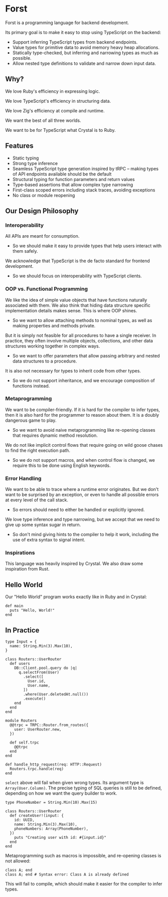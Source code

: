 # Forst

Forst is a programming language for backend development.

Its primary goal is to make it easy to stop using TypeScript on the backend:

- Support inferring TypeScript types from backend endpoints.
- Value types for primitive data to avoid memory heavy heap allocations.
- Statically type-checked, but inferring and narrowing types as much as possible.
- Allow nested type definitions to validate and narrow down input data.

## Why?

We love Ruby's efficiency in expressing logic.

We love TypeScript's efficiency in structuring data.

We love Zig's efficiency at compile and runtime.

We want the best of all three worlds.

We want to be for TypeScript what Crystal is to Ruby.

## Features

- Static typing
- Strong type inference
- Seamless TypeScript type generation inspired by tRPC – making types of API endpoints available should be the default
- Structural typing for function parameters and return values
- Type-based assertions that allow complex type narrowing
- First-class scoped errors including stack traces, avoiding exceptions
- No class or module reopening

## Our Design Philosophy

### Interoperability

All APIs are meant for consumption.

- So we should make it easy to provide types that help users interact with them safely.

We acknowledge that TypeScript is the de facto standard for frontend development.

- So we should focus on interoperability with TypeScript clients.

### OOP vs. Functional Programming

We like the idea of simple value objects that have functions naturally associated with them. We also think that hiding data structure specific implementation details makes sense. This is where OOP shines.

- So we want to allow attaching methods to nominal types, as well as making properties and methods private.

But it is simply not feasible for all procedures to have a single receiver. In practice, they often involve multiple objects, collections, and other data structures working together in complex ways.

- So we want to offer parameters that allow passing arbitrary and nested data structures to a procedure.

It is also not necessary for types to inherit code from other types.

- So we do not support inheritance, and we encourage composition of functions instead.

### Metaprogramming

We want to be compiler-friendly. If it is hard for the compiler to infer types, then it is also hard for the programmer to reason about them. It is a doubly dangerous game to play.

- So we want to avoid naive metaprogramming like re-opening classes that requires dynamic method resolution.

We do not like implicit control flows that require going on wild goose chases to find the right execution path.

- So we do not support macros, and when control flow is changed, we require this to be done using English keywords.

### Error Handling

We want to be able to trace where a runtime error originates. But we don't want to be surprised by an exception, or even to handle all possible errors at every level of the call stack.

- So errors should need to either be handled or explicitly ignored.

We love type inference and type narrowing, but we accept that we need to give up some syntax sugar in return.

- So don't mind giving hints to the compiler to help it work, including the use of extra syntax to signal intent.

### Inspirations

This language was heavily inspired by Crystal. We also draw some inspiration from Rust.

## Hello World

Our "Hello World" program works exactly like in Ruby and in Crystal:

```cr
def main
  puts "Hello, World!"
end
```

## In Practice

```cr
type Input = {
  name: String.Min(3).Max(10),
}

class Routers::UserRouter
  def users
    DB::Client.pool.query do |q|
      q.selectFrom(User)
        .select([
          User.id,
          User.name,
        ])
        .where(User.deletedAt.null())
        .execute()
    end
  end
end

module Routers
  @@trpc = TRPC::Router.from_routes({
    user: UserRouter.new,
  })

  def self.trpc
    @@trpc
  end
end

def handle_http_request(req: HTTP::Request)
  Routers.trpc.handle(req)
end
```

`select` above will fail when given wrong types. Its argument type is `Array(User.Column)`. The precise typing of SQL queries is still to be defined, depending on how we want the query builder to work.

```cr
type PhoneNumber = String.Min(10).Max(15)

class Routers::UserRouter
  def createUser!(input: {
    id: UUID,
    name: String.Min(3).Max(10),
    phoneNumbers: Array(PhoneNumber),
  })
    puts "Creating user with id: #{input.id}"
  end
end
```

Metaprogramming such as macros is impossible, and re-opening classes is not allowed:

```cr
class A; end
class A; end # Syntax error: Class A is already defined
```

This will fail to compile, which should make it easier for the compiler to infer types.
